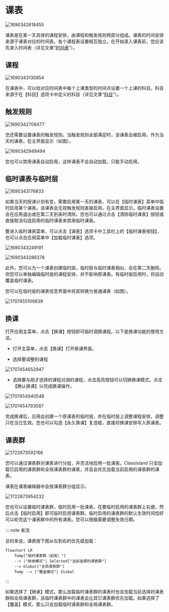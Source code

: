 ﻿---
icon: fa-solid fa-chart-simple
category:
  - 使用指南
tag:
  - 档案
  - 课表
  - 临时课表
  - 临时层
  - 课表群
  - 换课
---
# 课表

![1690342618455](../image/ClassPlan/1690342618455.png)

课表是在某一天具体的课程安排，由课程和触发规则两部分组成。课表的时间安排来源于课表对应的时间表。各个课程表设置相互独立。在开始录入课表前，您应该先录入时间表（详见文章“[时间表](time-layout.md)”）。

## 课程

![1690343130854](../image/ClassPlan/1690343130854.png)

在课表中，可以给对应时间表中每个上课类型的时间点设置一个上课的科目。科目来源于在【科目】选项卡中定义的科目（详见文章“[科目](subject.md)”）。

## 触发规则

![1690342708477](../image/ClassPlan/1690342708477.png)

您还需要设置课表的触发规则。当触发规则全部满足时，该课表会被启用，作为当天的课表，在主界面显示（如图）。

![1690342949494](../image/ClassPlan/1690342949494.png)

您也可以禁用课表自动启用，这样课表不会自动加载，只能手动启用。

## 临时课表与临时层

![1690343176833](../image/ClassPlan/1690343176833.png)

如果当天的授课计划有变，需要启用某一天的课表，可以在【临时课表】菜单中临时启用某个课表。该课表会无视触发规则直接启用，在主界面显示。临时课表设置会在应用退出或在第二天到来时清除。您也可以通过点击【清除临时课表】按钮或直接取消勾选启用的临时课表来禁用临时课表。

要进入临时课表菜单，可以点击【课表】选项卡中工具栏上的【临时课表按钮】，也可以点击应用菜单中【加载临时课表】选项。

![1690343249191](../image/ClassPlan/1690343249191.png)

![1690343286378](../image/ClassPlan/1690343286378.png)

此外，您可以为一个课表创建临时层。临时层与临时课表相似，会在第二天删除。但您可以单独编辑临时层的课程安排，并不影响原课表。有临时层启用时，将自动覆盖临时课表。

您可以在临时层的课表信息界面中将其转换为普通课表（如图）。

![1707455109839](../image/ClassPlan/1707455109839.png)

## 换课

打开应用主菜单，点击【换课】按钮即可临时调换课程。以下是换课功能的使用方法。

- 打开主菜单，点击【换课】打开换课界面。

- 选择要调整的课程

![1707454652947](../image/ClassPlan/1707454652947.png)

- 选择要与刚才选择的课程对调的课程，点击高亮按钮可以切换换课模式。点击【确认换课】以完成换课操作。

![1707454940548](../image/ClassPlan/1707454940548.png)

![1707454793087](../image/ClassPlan/1707454793087.png)

完成换课后，应用会创建一个原课表的临时层，并在临时层上调整课程安排，调整只在当日生效。您也可以勾选【永久换课】复选框，直接将换课安排写入原课表。

## 课表群

![1722673592166](../image/ClassPlan/1722673592166.png)

您可以通过课表群对课表进行分组，并灵活地启用一批课表。ClassIsland 只会加载已启用的课表群和全局课表群的课表，并且会优先加载当前启用的课表群的课表。

课表在课表编辑器中会按课表群分组显示。

![1722673954232](../image/ClassPlan/1722673954232.png)

您也可以设置临时课表群，临时启用一批课表。在要临时启用的课表群上右键，然后点击【临时启用】即可临时启用课表群。临时启用的课表群的默认生效时间恰好可以轮完这个课表群中的所有课表。您可以根据需要调整失效日期。

::: note 省流

总的来说，课表按下图从左到右的优先级加载：

```mermaid
flowchart LR
    Temp["临时课表群（如有）"] 
    --> |"继承模式"| Selected["当前选择的课表群"]
    --> Global["全局课表群"]
    Temp --> |"覆盖模式"| Global
```

:::

如果选择了【继承】模式，那么加载临时课表群的课表时也会加载当前选择的课表群和全局课表群，且临时课表群中的课表会比其它课表群优先加载。如果选择了【覆盖】模式，那么只会加载临时课表群和全局课表群。
